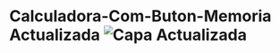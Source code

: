 # Calculadora-Com-Buton-Memoria Actualizada  ![Capa Actualizada](https://github.com/joeldevportugal/Calculadora-Com-But-o-Memoria/assets/135770029/7c7cb562-05b0-4e6c-8b16-9d99c36052bd)
